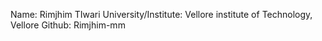 Name: Rimjhim TIwari
University/Institute: Vellore institute of Technology, Vellore
Github: Rimjhim-mm
